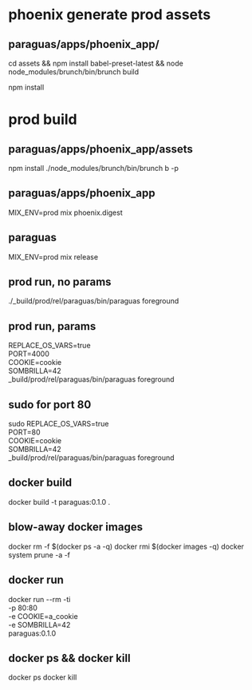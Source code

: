 # phoenix generate prod assets

## paraguas/apps/phoenix_app/

cd assets && npm install babel-preset-latest && node node_modules/brunch/bin/brunch build

npm install


# prod build

## paraguas/apps/phoenix_app/assets 

npm install
./node_modules/brunch/bin/brunch b -p

## paraguas/apps/phoenix_app

MIX_ENV=prod mix phoenix.digest

## paraguas

MIX_ENV=prod mix release

## prod run, no params

./_build/prod/rel/paraguas/bin/paraguas foreground

## prod run, params

REPLACE_OS_VARS=true \
  PORT=4000 \
  COOKIE=cookie \
  SOMBRILLA=42 \
  _build/prod/rel/paraguas/bin/paraguas foreground

## sudo for port 80

sudo REPLACE_OS_VARS=true \
  PORT=80 \
  COOKIE=cookie \
  SOMBRILLA=42 \
  _build/prod/rel/paraguas/bin/paraguas foreground

## docker build

docker build -t paraguas:0.1.0 .

## blow-away docker images

docker rm -f $(docker ps -a -q)
docker rmi $(docker images -q)
docker system prune -a -f

## docker run

docker run --rm -ti \
             -p 80:80 \
             -e COOKIE=a_cookie \
             -e SOMBRILLA=42 \
             paraguas:0.1.0

## docker ps && docker kill

docker ps
docker kill <image name>
